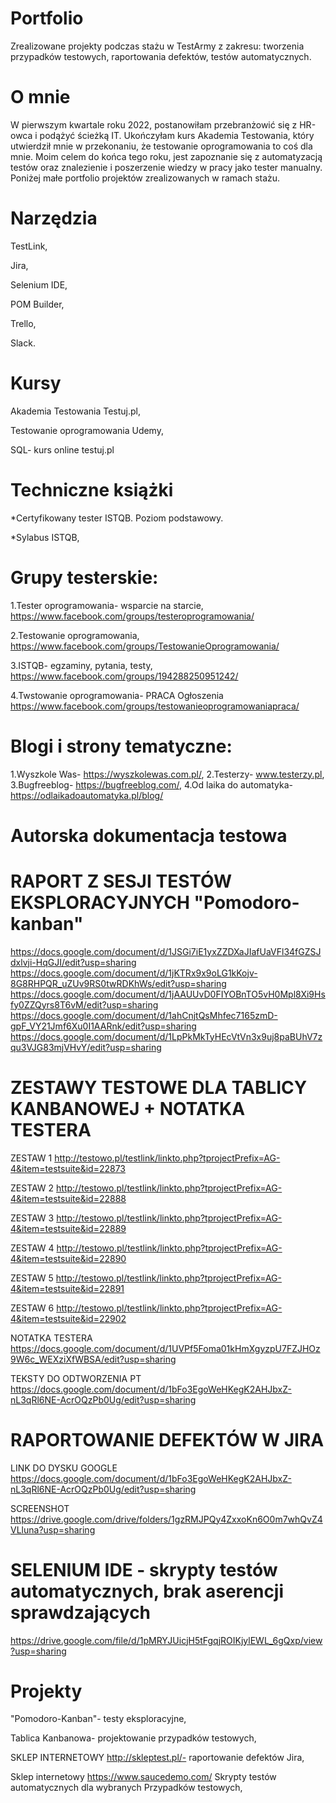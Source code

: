 # Portfolio
Zrealizowane projekty podczas stażu w TestArmy z zakresu: tworzenia przypadków testowych, raportowania defektów, testów automatycznych.

# O mnie 
W pierwszym kwartale roku 2022, postanowiłam przebranżowić się z HR-owca i podążyć ścieżką IT. Ukończyłam kurs Akademia Testowania, który utwierdził mnie w przekonaniu, że testowanie oprogramowania to coś dla mnie. Moim celem do końca tego roku, jest zapoznanie się z automatyzacją testów oraz znalezienie i poszerzenie wiedzy w pracy jako tester manualny. 
Poniżej małe portfolio projektów zrealizowanych w ramach stażu. 

# Narzędzia 
TestLink, 

Jira,

Selenium IDE, 

POM Builder, 

Trello,

Slack.

# Kursy 
Akademia Testowania Testuj.pl,

Testowanie oprogramowania Udemy,

SQL- kurs online testuj.pl

# Techniczne książki 
*Certyfikowany tester ISTQB. Poziom podstawowy.

*Sylabus ISTQB, 

# Grupy testerskie: 
1.Tester oprogramowania- wsparcie na starcie, https://www.facebook.com/groups/testeroprogramowania/

2.Testowanie oprogramowania, https://www.facebook.com/groups/TestowanieOprogramowania/

3.ISTQB- egzaminy, pytania, testy, https://www.facebook.com/groups/194288250951242/

4.Twstowanie oprogramowania- PRACA Ogłoszenia https://www.facebook.com/groups/testowanieoprogramowaniapraca/

# Blogi i strony tematyczne: 
1.Wyszkole Was- https://wyszkolewas.com.pl/, 
2.Testerzy- www.testerzy.pl, 
3.Bugfreeblog- https://bugfreeblog.com/,
4.Od laika do automatyka- https://odlaikadoautomatyka.pl/blog/

# Autorska dokumentacja testowa
# RAPORT Z SESJI TESTÓW EKSPLORACYJNYCH "Pomodoro-kanban"
https://docs.google.com/document/d/1JSGi7iE1yxZZDXaJIafUaVFl34fGZSJdxlvji-HqGJI/edit?usp=sharing
https://docs.google.com/document/d/1jKTRx9x9oLG1kKojv-8G8RHPQR_uZUv9RS0twRDKhWs/edit?usp=sharing
https://docs.google.com/document/d/1jAAUUvD0FIYOBnTO5vH0Mpl8Xi9Hsfy0ZZQyrs8T6vM/edit?usp=sharing
https://docs.google.com/document/d/1ahCnjtQsMhfec7165zmD-gpF_VY21Jmf6Xu0I1AARnk/edit?usp=sharing
https://docs.google.com/document/d/1LpPkMkTyHEcVtVn3x9uj8paBUhV7zqu3VJG83mjVHvY/edit?usp=sharing

# ZESTAWY TESTOWE DLA TABLICY KANBANOWEJ + NOTATKA TESTERA 
ZESTAW 1 http://testowo.pl/testlink/linkto.php?tprojectPrefix=AG-4&item=testsuite&id=22873

ZESTAW 2 http://testowo.pl/testlink/linkto.php?tprojectPrefix=AG-4&item=testsuite&id=22888

ZESTAW 3 http://testowo.pl/testlink/linkto.php?tprojectPrefix=AG-4&item=testsuite&id=22889

ZESTAW 4 http://testowo.pl/testlink/linkto.php?tprojectPrefix=AG-4&item=testsuite&id=22890

ZESTAW 5 http://testowo.pl/testlink/linkto.php?tprojectPrefix=AG-4&item=testsuite&id=22891

ZESTAW 6 http://testowo.pl/testlink/linkto.php?tprojectPrefix=AG-4&item=testsuite&id=22902

NOTATKA TESTERA https://docs.google.com/document/d/1UVPf5Foma01kHmXgyzpU7FZJHOz9W6c_WEXziXfWBSA/edit?usp=sharing

TEKSTY DO ODTWORZENIA PT https://docs.google.com/document/d/1bFo3EgoWeHKegK2AHJbxZ-nL3qRl6NE-AcrOQzPb0Ug/edit?usp=sharing

# RAPORTOWANIE DEFEKTÓW W JIRA
LINK DO DYSKU GOOGLE https://docs.google.com/document/d/1bFo3EgoWeHKegK2AHJbxZ-nL3qRl6NE-AcrOQzPb0Ug/edit?usp=sharing

SCREENSHOT https://drive.google.com/drive/folders/1gzRMJPQy4ZxxoKn6O0m7whQvZ4VLluna?usp=sharing

# SELENIUM IDE - skrypty testów automatycznych, brak aserencji sprawdzających 

https://drive.google.com/file/d/1pMRYJUicjH5tFgqjROIKjylEWL_6gQxp/view?usp=sharing

# Projekty 
"Pomodoro-Kanban"- testy eksploracyjne, 

Tablica Kanbanowa- projektowanie przypadków testowych, 

SKLEP INTERNETOWY http://skleptest.pl/- raportowanie defektów Jira,  

Sklep internetowy https://www.saucedemo.com/ Skrypty testów automatycznych dla wybranych Przypadków testowych,

